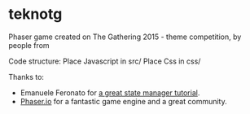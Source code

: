 # teknotg
Phaser game created on The Gathering 2015 - theme competition, by people from <a href="Tek.no"></a>

Code structure:
Place Javascript in src/
Place Css in css/

Thanks to:
- Emanuele Feronato for <a href="http://www.emanueleferonato.com/2014/08/28/phaser-tutorial-understanding-phaser-states/">a great state manager tutorial</a>.
- <a href="http://phaser.io">Phaser.io</a> for a fantastic game engine and a great community.
